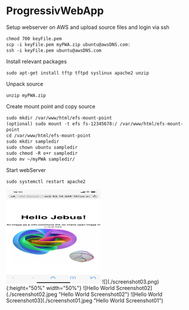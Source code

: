 # ProgressivWebApp

Setup webserver on AWS and upload source files and login via ssh
```
chmod 700 keyFile.pem
scp -i keyFile.pem myPWA.zip ubuntu@awsDNS.com:
ssh -i keyFile.pem ubuntu@awsDNS.com
```

Install relevant packages
```
sudo apt-get install tftp tftpd syslinux apache2 unzip
```

Unpack source
```
unzip myPWA.zip
```

Create mount point and copy source
```
sudo mkdir /var/www/html/efs-mount-point
(optional) sudo mount -t efs fs-12345678:/ /var/www/html/efs-mount-point
cd /var/www/html/efs-mount-point 
sudo mkdir sampledir
sudo chown ubuntu sampledir
sudo chmod -R o+r sampledir
sudo mv ~/myPWA sampledir/
```

Start webServer
```
sudo systemctl restart apache2
```
<img src="./screenshot03.png" width="256" height="256" title="Github Logo">
![](./screenshot03.png){:height="50%" width="50%"}
![Hello World Screenshot02](./screenshot02.jpeg "Hello World Screenshot02")
![Hello World Screenshot03](./screenshot01.jpeg "Hello World Screenshot01")
